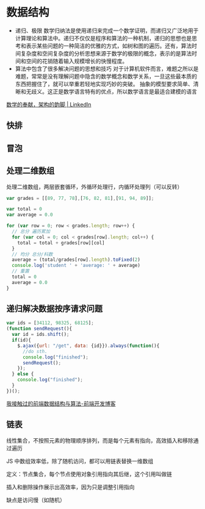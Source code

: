 # 数据结构

* 递归、极限
数学归纳法是使用递归来完成一个数学证明，而递归又广泛地用于计算理论和算法中。递归不仅仅是程序和算法的一种机制，递归的思想也是思考和表示某些问题的一种简洁的优雅的方式，如树和图的遍历。还有，算法时间复杂度和空间复杂度的分析思想来源于数学的极限的概念，表示的是算法时间和空间的花销随着输入规模增长的快慢程度。
* 算法中包含了很多解决问题的思想和技巧
对于计算机软件而言，难题之所以是难题，常常是没有理解问题中隐含的数学概念和数学关系，一旦这些最本质的东西把握住了，就可以举重若轻地实现巧妙的突破。
抽象的模型要求简单、清晰和无歧义。这正是数学语言特有的优点，所以数学语言是最适合建模的语言

[数学的奉献，架构的韵脚 | LinkedIn](https://www.linkedin.com/pulse/%25E5%2590%25B9%25E5%258B%2592%25E4%25B8%25AA%25E7%2589%259B%25E8%25BD%25AF%25E4%25BB%25B6%25E6%259E%25B6%25E6%259E%2584%25E7%259A%2584%25E9%259F%25B5%25E8%2584%259A%25E6%2598%25AF%25E6%2595%25B0%25E5%25AD%25A6-yanmin-jia/)

## 快排

## 冒泡

## 处理二维数组
处理二维数组，两层嵌套循环，外循环处理行，内循环处理列（可以反转）
  ```js
  var grades = [[89, 77, 78],[76, 82, 81],[91, 94, 89]];

  var total = 0
  var average = 0.0

  for (var row = 0; row < grades.length; row++) {
    // 总分 遍历累加
    for (var col = 0; col < grades[row].length; col++) {
      total = total + grades[row][col]
    }
    // 均分 总分/科数
    average = (total/grades[row].length).toFixed(2)
    console.log('student ' + 'average: ' + average)
    // 重置
    total = 0
    average = 0.0
  }
  ```

## 递归解决数据按序请求问题
  ```js
  var ids = [34112, 98325, 68125];
  (function sendRequest(){
    var id = ids.shift();
    if(id){
      $.ajax({url: "/get", data: {id}}).always(function(){
        //do sth.
        console.log("finished");
        sendRequest();
      });
    } else {
      console.log("finished");
    }
  })(); 
  ```
[我接触过的前端数据结构与算法-前端开发博客](http://caibaojian.com/data-structures-and-algorithms.html)

## 链表
线性集合，不按照元素的物理顺序排列，而是每个元素有指向，高效插入和移除通过遍历

JS 中数组效率低，除了随机访问，都可以用链表替换一维数组

定义：节点集合，每个节点使用对象引用指向其后继，这个引用叫做链

插入和删除操作展示出高效率，因为只是调整引用指向

缺点是访问慢（如随机）
